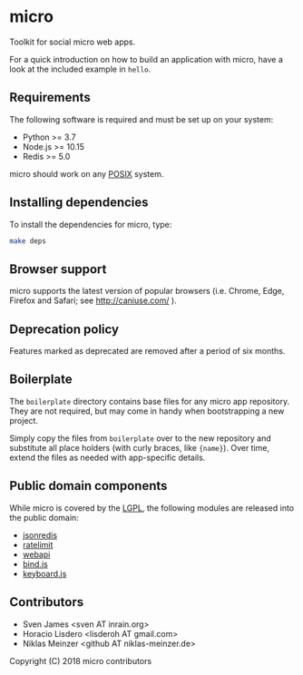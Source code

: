 # micro

Toolkit for social micro web apps.

For a quick introduction on how to build an application with micro, have a look at the included
example in `hello`.

## Requirements

The following software is required and must be set up on your system:

* Python >= 3.7
* Node.js >= 10.15
* Redis >= 5.0

micro should work on any [POSIX](https://en.wikipedia.org/wiki/POSIX) system.

## Installing dependencies

To install the dependencies for micro, type:

```sh
make deps
```

## Browser support

micro supports the latest version of popular browsers (i.e. Chrome, Edge, Firefox and Safari; see
http://caniuse.com/ ).

## Deprecation policy

Features marked as deprecated are removed after a period of six months.

## Boilerplate

The `boilerplate` directory contains base files for any micro app repository. They are not required,
but may come in handy when bootstrapping a new project.

Simply copy the files from `boilerplate` over to the new repository and substitute all place holders
(with curly braces, like `{name}`). Over time, extend the files as needed with app-specific details.

## Public domain components

While micro is covered by the [LGPL](https://www.gnu.org/licenses/lgpl.html), the following modules
are released into the public domain:

* [jsonredis](https://github.com/noyainrain/micro/blob/master/micro/jsonredis.py)
* [ratelimit](https://github.com/noyainrain/micro/blob/master/micro/ratelimit.py)
* [webapi](https://github.com/noyainrain/micro/blob/master/micro/webapi.py)
* [bind.js](https://github.com/noyainrain/micro/blob/master/client/bind.js)
* [keyboard.js](https://github.com/noyainrain/micro/blob/master/client/keyboard.js)

## Contributors

* Sven James &lt;sven AT inrain.org>
* Horacio Lisdero &lt;lisderoh AT gmail.com>
* Niklas Meinzer &lt;github AT niklas-meinzer.de>

Copyright (C) 2018 micro contributors
